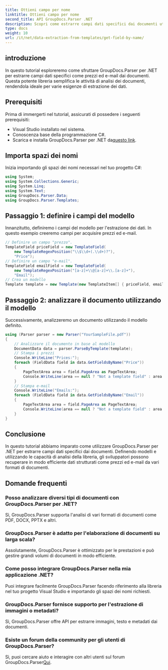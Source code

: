 ```yaml
---
title: Ottieni campo per nome
linktitle: Ottieni campo per nome
second_title: API GroupDocs.Parser .NET
description: Scopri come estrarre campi dati specifici dai documenti utilizzando GroupDocs.Parser per .NET. Guida passo passo con esempi di codice.
type: docs
weight: 10
url: /it/net/data-extraction-from-templates/get-field-by-name/
---
```

## introduzione
In questo tutorial esploreremo come sfruttare GroupDocs.Parser per .NET per estrarre campi dati specifici come prezzi ed e-mail dai documenti. Questa potente libreria semplifica le attività di analisi dei documenti, rendendola ideale per varie esigenze di estrazione dei dati.
## Prerequisiti
Prima di immergerti nel tutorial, assicurati di possedere i seguenti prerequisiti:
- Visual Studio installato nel sistema.
- Conoscenza base della programmazione C#.
-  Scarica e installa GroupDocs.Parser per .NET da[questo link](https://releases.groupdocs.com/parser/net/).

## Importa spazi dei nomi
Inizia importando gli spazi dei nomi necessari nel tuo progetto C#:
```csharp
using System;
using System.Collections.Generic;
using System.Linq;
using System.Text;
using GroupDocs.Parser.Data;
using GroupDocs.Parser.Templates;
```
## Passaggio 1: definire i campi del modello
Innanzitutto, definiremo i campi del modello per l'estrazione dei dati. In questo esempio creeremo campi per acquisire prezzi ed e-mail.
```csharp
// Definire un campo "prezzo".
TemplateField priceField = new TemplateField(
    new TemplateRegexPosition("\\$\\d+(.\\d+)?"),
    "Price");
// Definire un campo "e-mail".
TemplateField emailField = new TemplateField(
    new TemplateRegexPosition("[a-z]+\\@[a-z]+\\.[a-z]+"),
    "Email");
// Crea un modello
Template template = new Template(new TemplateItem[] { priceField, emailField });
```
## Passaggio 2: analizzare il documento utilizzando il modello
Successivamente, analizzeremo un documento utilizzando il modello definito.
```csharp
using (Parser parser = new Parser("YourSampleFile.pdf"))
{
    // Analizzare il documento in base al modello
    DocumentData data = parser.ParseByTemplate(template);
    // Stampa i prezzi
    Console.WriteLine("Prices:");
    foreach (FieldData field in data.GetFieldsByName("Price"))
    {
        PageTextArea area = field.PageArea as PageTextArea;
        Console.WriteLine(area == null ? "Not a template field" : area.Text);
    }
    // Stampa e-mail
    Console.WriteLine("Emails:");
    foreach (FieldData field in data.GetFieldsByName("Email"))
    {
        PageTextArea area = field.PageArea as PageTextArea;
        Console.WriteLine(area == null ? "Not a template field" : area.Text);
    }
}
```

## Conclusione
In questo tutorial abbiamo imparato come utilizzare GroupDocs.Parser per .NET per estrarre campi dati specifici dai documenti. Definendo modelli e utilizzando le capacità di analisi della libreria, gli sviluppatori possono recuperare in modo efficiente dati strutturati come prezzi ed e-mail da vari formati di documenti.

## Domande frequenti
### Posso analizzare diversi tipi di documenti con GroupDocs.Parser per .NET?
Sì, GroupDocs.Parser supporta l'analisi di vari formati di documenti come PDF, DOCX, PPTX e altri.
### GroupDocs.Parser è adatto per l'elaborazione di documenti su larga scala?
Assolutamente, GroupDocs.Parser è ottimizzato per le prestazioni e può gestire grandi volumi di documenti in modo efficiente.
### Come posso integrare GroupDocs.Parser nella mia applicazione .NET?
Puoi integrare facilmente GroupDocs.Parser facendo riferimento alla libreria nel tuo progetto Visual Studio e importando gli spazi dei nomi richiesti.
### GroupDocs.Parser fornisce supporto per l'estrazione di immagini o metadati?
Sì, GroupDocs.Parser offre API per estrarre immagini, testo e metadati dai documenti.
### Esiste un forum della community per gli utenti di GroupDocs.Parser?
 Sì, puoi cercare aiuto e interagire con altri utenti sul forum GroupDocs.Parser[Qui](https://forum.groupdocs.com/c/parser/17).